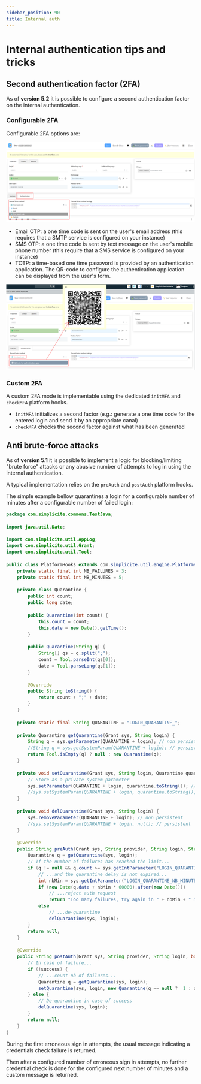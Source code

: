 ```yaml
---
sidebar_position: 90
title: Internal auth
---
```


Internal authentication tips and tricks
=======================================

Second authentication factor (2FA)
----------------------------------

As of **version 5.2** it is possible to configure a second authentication factor
on the internal authentication.

### Configurable 2FA

Configurable 2FA options are:

![](img/internal-auth/mfa-config.png)

- Email OTP: a one time code is sent on the user's email address (this requires that a SMTP service is configured on your instance)
- SMS OTP: a one time code is sent by text message on the user's mobile phone number (this require that a SMS service is configured on your instance)
- TOTP: a time-based one time password is provided by an authentication application. The QR-code to configure the authentication application can be displayed from the user's form.

![](img/internal-auth/mfa-qrcode.png)

### Custom 2FA

A custom 2FA mode is implementable using the dedicated `initMFA` and `checkMFA` platform hooks.

- `initMFA` initializes a second factor (e.g.: generate a one time code for the entered login and send it by an appropriate canal)
- `checkMFA` checks the second factor against what has been generated

Anti brute-force attacks
------------------------

As of **version 5.1** it is possible to implement a logic for blocking/limiting "brute force" attacks
or any abusive number of attempts to log in using the internal authentication.

A typical implementation relies on the `preAuth` and `postAuth` platform hooks.

The simple example bellow quarantines a login for a configurable number of minutes after
a configurable number of failed login:

```java
package com.simplicite.commons.TestJava;

import java.util.Date;

import com.simplicite.util.AppLog;
import com.simplicite.util.Grant;
import com.simplicite.util.Tool;

public class PlatformHooks extends com.simplicite.util.engine.PlatformHooksInterface {
	private static final int NB_FAILURES = 3;
	private static final int NB_MINUTES = 5;
	
	private class Quarantine {
		public int count;
		public long date;

		public Quarantine(int count) {
			this.count = count;
			this.date = new Date().getTime();
		}
		
		public Quarantine(String q) {
			String[] qs = q.split(";");
			count = Tool.parseInt(qs[0]);
			date = Tool.parseLong(qs[1]);
		}
		
		@Override
		public String toString() {
			return count + ";" + date;
		}
	}

	private static final String QUARANTINE = "LOGIN_QUARANTINE_";

	private Quarantine getQuarantine(Grant sys, String login) {
		String q = sys.getParameter(QUARANTINE + login); // non persistent
		//String q = sys.getSystemParam(QUARANTINE + login); // persistent
		return Tool.isEmpty(q) ? null : new Quarantine(q);
	}

	private void setQuarantine(Grant sys, String login, Quarantine quarantine) {
		// Store as a private system parameter
		sys.setParameter(QUARANTINE + login, quarantine.toString()); // non persistent
		//sys.setSystemParam(QUARANTINE + login, quarantine.toString(), true, false, false); // persistent
	}

	private void delQuarantine(Grant sys, String login) {
		sys.removeParameter(QUARANTINE + login); // non persistent
		//sys.setSystemParam(QUARANTINE + login, null); // persistent
	}

	@Override
	public String preAuth(Grant sys, String provider, String login, String password) {
		Quarantine q = getQuarantine(sys, login);
		// If the number of failures has reached the limit...
		if (q != null && q.count >= sys.getIntParameter("LOGIN_QUARANTINE_NB_FAILURES", NB_FAILURES)) {
			// ...and the quarantine delay is not expired...
			int nbMin = sys.getIntParameter("LOGIN_QUARANTINE_NB_MINUTES", NB_MINUTES);
			if (new Date(q.date + nbMin * 60000).after(new Date()))
				// ...reject auth request
				return "Too many failures, try again in " + nbMin + " minutes";
			else
				// ...de-quarantine
				delQuarantine(sys, login);
		}	
		return null;
	}

	@Override
	public String postAuth(Grant sys, String provider, String login, boolean success) {
		// In case of failure...
		if (!success) {
			// ...count nb of failures...
			Quarantine q = getQuarantine(sys, login);
			setQuarantine(sys, login, new Quarantine(q == null ?  1 : q.count + 1));
		} else {
			// De-quarantine in case of success
			delQuarantine(sys, login);
		}
		return null;
	}
}
```

During the first erroneous sign in attempts, the usual message indicating a
credentials check failure is returned.

Then after a configured number of erroneous sign in attempts, no further credential
check is done for the configured next number of minutes and a custom message is returned.
